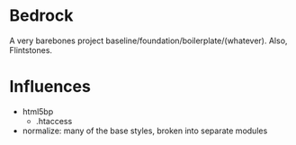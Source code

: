 # Bedrock
A very barebones project baseline/foundation/boilerplate/(whatever). Also, Flintstones.

# Influences
* html5bp
  * .htaccess
* normalize: many of the base styles, broken into separate modules
